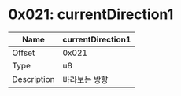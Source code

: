 # 0x021: currentDirection1

| Name | currentDirection1 |
| ----| ------------ |
| Offset | 0x021 |
| Type | u8 |
| Description | 바라보는 방향 |<br>

